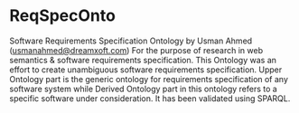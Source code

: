 # ReqSpecOnto
Software Requirements Specification Ontology by Usman Ahmed (usmanahmed@dreamxoft.com)
For the purpose of research in web semantics & software requirements specification.
This Ontology was an effort to create unambiguous software requirements specification.
Upper Ontology part is the generic ontology for requirements specification of any software system while Derived Ontology part in this ontology refers to a specific software under consideration.
It has been validated using SPARQL.
